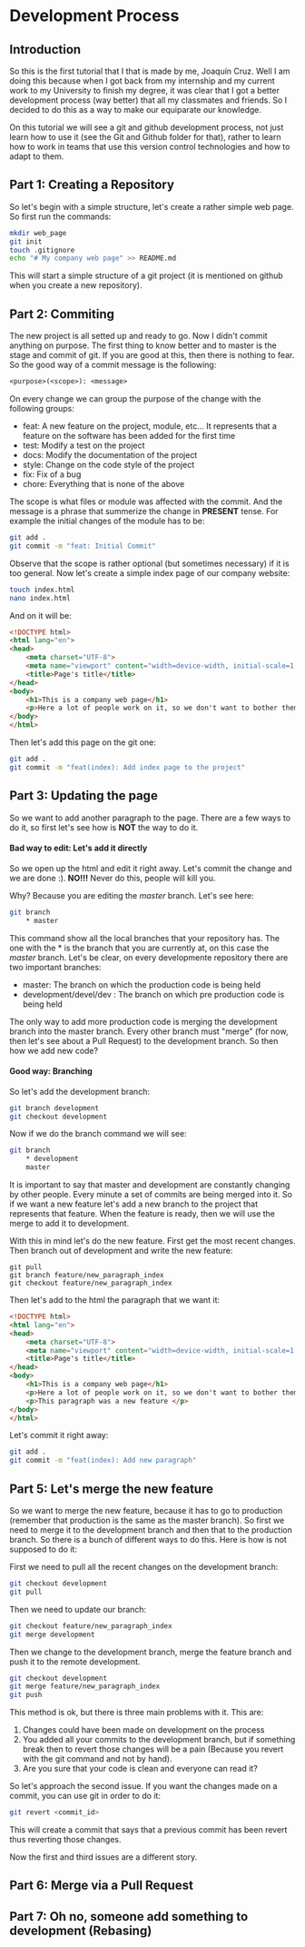 # Development Process
## Introduction
So this is the first tutorial that I that is made by me, Joaquín Cruz. Well I am doing this because when I got back from my internship and
my current work to my University to finish my degree, it was clear that I got a better development process (way better) that all my
classmates and friends. So I decided to do this as a way to make our equiparate our knowledge.

On this tutorial we will see a git and github development process, not just learn how to use it (see the Git and Github folder for that), rather 
to learn how to work in teams that use this version control technologies and how to adapt to them.

## Part 1: Creating a Repository
So let's begin with a simple structure, let's create a rather simple web page. So first run the commands:
```bash
mkdir web_page
git init
touch .gitignore
echo "# My company web page" >> README.md
```
This will start a simple structure of a git project (it is mentioned on github when you create a new repository).

## Part 2: Commiting
The new project is all setted up and ready to go. Now I didn't commit anything on purpose. The first thing to know better and to master
is the stage and commit of git. If you are good at this, then there is nothing to fear. So the good way of a commit message is the following:
```txt
<purpose>(<scope>): <message>
```
On every change we can group the purpose of the change with the following groups:

- feat: A new feature on the project, module, etc... It represents that a feature on the software has been added for the first time
- test: Modify a test on the project
- docs: Modify the documentation of the project
- style: Change on the code style of the project
- fix: Fix of a bug
- chore: Everything that is none of the above

The scope is what files or module was affected with the commit. And the message is a phrase that summerize the change in **PRESENT** tense. 
For example the initial changes of the module has to be:
```bash
git add .
git commit -m "feat: Initial Commit"
```
Observe that the scope is rather optional (but sometimes necessary) if it is too general. Now let's create a simple index page of our company website:
```bash
touch index.html
nano index.html
```
And on it will be:
```html
<!DOCTYPE html>
<html lang="en">
<head>
    <meta charset="UTF-8">
    <meta name="viewport" content="width=device-width, initial-scale=1.0">
    <title>Page's title</title>
</head>
<body>
    <h1>This is a company web page</h1>
    <p>Here a lot of people work on it, so we don't want to bother them.</p>
</body>
</html>
```
Then let's add this page on the git one:
```bash
git add .
git commit -m "feat(index): Add index page to the project"
```
## Part 3: Updating the page
So we want to add another paragraph to the page. There are a few ways to do it, so first let's see how is **NOT** the way to do it.
#### Bad way to edit: Let's add it directly
So we open up the html and edit it right away. Let's commit the change and we are done :). **NO!!!** Never do this, people will kill you.

Why? Because you are editing the *master* branch. Let's see here:
```bash
git branch
    * master
```
This command show all the local branches that your repository has. The one with the * is the branch that you are currently at, on this case the *master* branch.
Let's be clear, on every developmente repository there are two important branches:
- master: The branch on which the production code is being held
- development/devel/dev : The branch on which pre production code is being held

The only way to add more production code is merging the development branch into the master branch. Every other branch must "merge" (for now, then let's see about a Pull Request) to the development branch. So then how we add new code?
#### Good way: Branching
So let's add the development branch:
```bash
git branch development
git checkout development
```
Now if we do the branch command we will see:
```bash
git branch
    * development
    master
```
It is important to say that master and development are constantly changing by other people. Every minute a set of commits are being merged into it. So if we want a new feature let's add a new branch to the project that represents that feature. When the feature is ready, then we will use the merge to add it to development.

With this in mind let's do the new feature. First get the most recent changes. Then branch out of development and write the new feature:

```
git pull
git branch feature/new_paragraph_index
git checkout feature/new_paragraph_index
```
Then let's add to the html the paragraph that we want it:
```html
<!DOCTYPE html>
<html lang="en">
<head>
    <meta charset="UTF-8">
    <meta name="viewport" content="width=device-width, initial-scale=1.0">
    <title>Page's title</title>
</head>
<body>
    <h1>This is a company web page</h1>
    <p>Here a lot of people work on it, so we don't want to bother them.</p>
    <p>This paragraph was a new feature </p>
</body>
</html>
```
Let's commit it right away:
```bash
git add . 
git commit -m "feat(index): Add new paragraph"
```

## Part 5: Let's merge the new feature
So we want to merge the new feature, because it has to go to production (remember that production is the same as the master branch). So first we need to merge it to the development branch and then that to the production branch. So there is a bunch of different ways to do this. Here is how is not supposed to do it:

First we need to pull all the recent changes on the development branch:
```bash
git checkout development
git pull
```

Then we need to update our branch:
```bash
git checkout feature/new_paragraph_index
git merge development
```

Then we change to the development branch, merge the feature branch and push it to the remote development.
```bash
git checkout development
git merge feature/new_paragraph_index
git push
```

This method is ok, but there is three main problems with it. This are:
1. Changes could have been made on development on the process
2. You added all your commits to the development branch, but if something break then to revert those changes will be a pain (Because you revert with the git command and not by hand).
3. Are you sure that your code is clean and everyone can read it?

So let's approach the second issue. If you want the changes made on a commit, you can use git in order to do it:
```bash
git revert <commit_id>
```
This will create a commit that says that a previous commit has been revert thus reverting those changes.

Now the first and third issues are a different story.
## Part 6: Merge via a Pull Request
## Part 7: Oh no, someone add something to development (Rebasing)